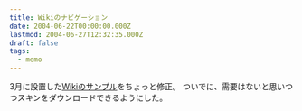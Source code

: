 ```yaml
---
title: Wikiのナビゲーション
date: 2004-06-22T00:00:00.000Z
lastmod: 2004-06-27T12:32:35.000Z
draft: false
tags:
  - memo
---
```


3月に設置した[Wikiのサンプル](http://www.machu.jp/sample/wikinavi/)をちょっと修正。 ついでに、需要はないと思いつつスキンをダウンロードできるようにした。
